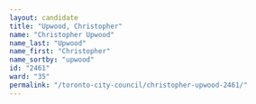 ```yaml
---
layout: candidate
title: "Upwood, Christopher"
name: "Christopher Upwood"
name_last: "Upwood"
name_first: "Christopher"
name_sortby: "upwood"
id: "2461"
ward: "35"
permalink: "/toronto-city-council/christopher-upwood-2461/"
---
```

